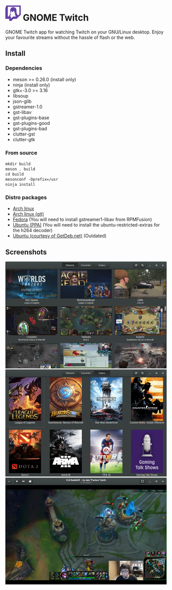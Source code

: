 # ![](/data/icons/hicolor/48x48/apps/gnome-twitch.png) GNOME Twitch
GNOME Twitch app for watching Twitch on your GNU/Linux desktop. Enjoy your favourite streams without
the hassle of flash or the web.

## Install
### Dependencies
* meson >= 0.26.0 (install only)
* ninja (install only)
* gtk+-3.0 >= 3.16
* libsoup
* json-glib
* gstreamer-1.0
* gst-libav
* gst-plugins-base
* gst-plugins-good
* gst-plugins-bad
* clutter-gst
* clutter-gtk

### From source
```
mkdir build
meson . build
cd build
mesonconf -Dprefix=/usr
ninja install
```

### Distro packages
* [Arch linux](https://aur4.archlinux.org/packages/gnome-twitch/)
* [Arch linux (git)](https://aur4.archlinux.org/packages/gnome-twitch-git/)
* [Fedora](https://copr.fedoraproject.org/coprs/ippytraxx/gnome-twitch/) (You will need to install gstreamer1-libav from RPMFusion)
* [Ubuntu (PPA)](https://launchpad.net/~ippytraxx/+archive/ubuntu/gnome-twitch/) (You will need to install the ubuntu-restricted-extras for the h264 decoder)
* [Ubuntu (courtesy of GetDeb.net)](http://www.getdeb.net/app/GNOME%20Twitch) (Outdated)

## Screenshots
![](/data/screenshots/scrot_streams.png?raw=true)
![](/data/screenshots/scrot_games.png?raw=true)
![](/data/screenshots/scrot_player.png?raw=true)
